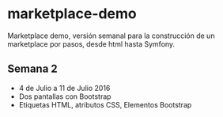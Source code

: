 # marketplace-demo
Marketplace demo, versión semanal para la construcción de un marketplace por pasos, desde html hasta Symfony.
## Semana 2
* 4 de Julio a 11 de Julio 2016
* Dos pantallas con Bootstrap
* Etiquetas HTML, atributos CSS, Elementos Bootstrap
